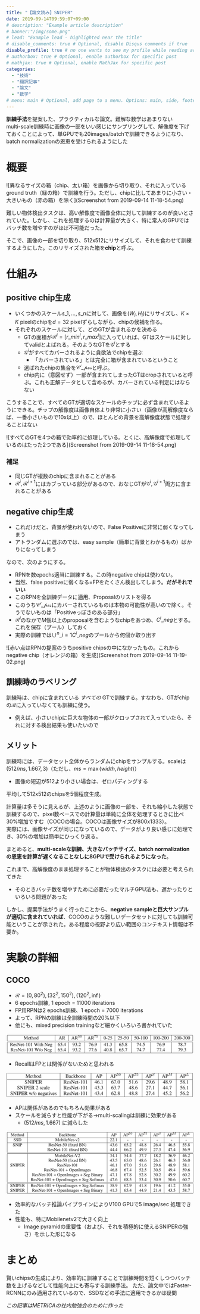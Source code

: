 ```yaml
---
title: "【論文読み】SNIPER"
date: 2019-09-14T09:59:07+09:00
# description: "Example article description"
# banner:"/img/some.png"
# lead: "Example lead - highlighted near the title"
# disable_comments: true # Optional, disable Disqus comments if true
disable_profile: true # no one wants to see my profile while reading articles
# authorbox: true # Optional, enable authorbox for specific post
# mathjax: true # Optional, enable MathJax for specific post
categories:
  - "技術"
  - "翻訳記事"
  - "論文"
  - "数学"
# menu: main # Optional, add page to a menu. Options: main, side, footer
---
```


**訓練手法**を提案した、プラクティカルな論文。難解な数学はあまりない  
multi-scale訓練時に画像の一部をいい感じにサンプリングして、解像度を下げておくことによって、単GPUでも20images/batchで訓練できるようになり、batch normalizationの恩恵を受けられるようにした

# 概要

![異なるサイズの箱（chip、太い箱）を画像から切り取り、それに入っているground truth（緑の箱）で訓練を行う。ただし、chipに比してあまりに小さい・大きいもの（赤の箱）を除く](Screenshot from 2019-09-14 11-18-54.png)

難しい物体検出タスクは、高い解像度で画像全体に対して訓練するのが良いとされていた。しかし、これを処理するのは計算量が大きく、特に常人のGPUではバッチ数を増やすのがほぼ不可能だった。

そこで、画像の一部を切り取り、512x512にリサイズして、それを食わせて訓練するようにした。このリサイズされた箱を**chip**と呼ぶ。

# 仕組み

## positive chip生成

* いくつかのスケール$s\_1, \ldots ,s\_n$に対して、画像を$(W_i, H_i)$にリサイズし、$K\times K$ pixelのchipを$d=32$ pixelずらしながら、chipの候補を作る。
* それぞれのスケールに対して、どのGTが含まれるかを決める
	* GTの面積が$\mathcal{R}^i =\left[ r\_{min}^i, r\_{max}^i \right]$に入っていれば、GTはスケールに対してvalidとよばれる。そのようなGTを$\mathcal{G}^i$とする
	* $\mathcal{G}^i$がすべてカバーされるように貪欲法でchipを選ぶ
		* 「カバーされている」とは完全に箱が含まれているということ
	* 選ばれたchipの集合を$\mathcal{C^i\_{pos}}$と呼ぶ。
	* chip内に（意図せず）一部が含まれてしまったGTはcropされていると呼ぶ。これも正解データとして含めるが、カバーされている判定にはならない

こうすることで、すべてのGTが適切なスケールのチップに必ず含まれているようにできる。チップの解像度は画像自体より非常に小さい（画像が高解像度ならば、一番小さいもので10x以上）ので、ほとんどの背景を高解像度状態で処理することはない

![すべてのGTを4つの箱で効率的に処理している。とくに、高解像度で処理しているのはたった2つである](Screenshot from 2019-09-14 11-18-54.png)

### 補足
* 同じGTが複数のchipに含まれることがある
* $\mathcal{R}^i, \mathcal{R}^{i+1}$にはカブっている部分があるので、おなじGTが$\mathcal{G}^i, \mathcal{G}^{i+1}$両方に含まれることがある

## negative chip生成

* これだけだと、背景が使われないので、False Positiveに非常に弱くなってしまう
* アトランダムに選ぶのでは、easy sample（簡単に背景とわかるもの）ばかりになってしまう

なので、次のようにする。

* RPNを数epochs適当に訓練する。この時negative chipは使わない。
* 当然、false positiveに弱くなる=FPをたくさん検出してしまう。**だがそれでいい**
* このRPNを全訓練データに適用、Proposalのリストを得る
* このうち$\mathcal{C^i\_{pos}}$にカバーされているものは本物の可能性が高いので除く。そうでないものは「Positiveっぽさのある部分」
* $\mathcal{R}^i$のなかで$M$個以上のproposalを含むようなchipをあつめ、$C^i\_{neg}$とする。これを保存（プール）しておく
* 実際の訓練では$\cup ^n \_{i=1} C^i\_{neg}$のプールから何個か取り出す

![赤い点はRPNの提案のうちpositive chipsの中になかったもの。これからnegative chip（オレンジの箱）を生成](Screenshot from 2019-09-14 11-19-02.png)

## 訓練時のラベリング

訓練時は、chipに含まれている *すべての* GTで訓練する。すなわち、GTがchipの$\mathcal{R}$に入っていなくても訓練に使う。

* 例えば、小さいchipに巨大な物体の一部がクロップされて入っていたら、それに対する検出結果も使いたいので

## メリット

訓練時には、データセット全体からランダムにchipをサンプルする。scaleは$(512/ms, 1.667, 3)$（ただし、$ms=\max(width, height)$）

* 画像の短辺が512より小さい場合は、ゼロパディングする

平均して512x512のchipsを5個程度生成。

計算量は多そうに見えるが、上述のように画像の一部を、それも縮小した状態で訓練するので、pixel数ベースでの計算量は単純に全体を処理するときに比べ30%増加ですむ（COCOの場合。COCOは画像サイズが800x1333）。  
実際には、画像サイズが同じになっているので、データがより良い感じに処理でき、30%の増加は簡単にひっくり返る。

まとめると、**multi-scaleな訓練、大きなバッチサイズ、batch normalizationの恩恵を計算が遅くなることなしに8GPUで受けられるようになった**。

これまで、高解像度のまま処理することが物体検出のタスクには必要と考えられてきた

* そのときバッチ数を増やすために必要だったマルチGPU法も、遅かったりといろいろ問題があった

しかし、提案手法がうまく行ったことから、**negative sampleと巨大サンプルが適切に含まれていれば**、COCOのような難しいデータセットに対しても訓練可能ということが示された。ある程度の視野より広い範囲のコンテキスト情報は不要か。

# 実験の詳細

## COCO

* $\mathcal{R} = (0, 80^2), (32^2, 150^2), (120^2, \inf)$
* 6 epochs訓練, 1 epoch = 11000 iterations
* FP用RPNは2 epochs訓練、1 epoch = 7000 iterations
* よって、RPNの訓練は全訓練時間の20%以下
* 他にも、mixed precision trainingなど細かくいろいろ書かれていた

![なんと、Recallはnegative chip samplingにまったく影響されていない](table1.png)

* RecallはFPとは関係がないためと思われる

![](table2.png)

* APは関係があるのでもちろん効果がある
* スケールを減らすと性能が下がる→multi-scalingは訓練に効果がある
	* $(512/ms, 1.667)$ に減らした

![](table3.png)

* 効率的なバッチ推論パイプラインによりV100 GPUで5 image/sec 処理できた
* 性能も、特にMobilenetv2で大きく向上
	* Image pyramidの重要性（および、それを積極的に使えるSNIPERの強さ）を示した形になる

# まとめ
賢いchipsの生成により、効率的に訓練することで訓練時間を短くしつつバッチ数を上げるなどして性能向上にも寄与する訓練手法。
ただ、論文中ではFaster-RCNNにのみ適用されているので、SSDなどの手法に適用できるかは疑問

*この記事はMETRICAの社内勉強会のために作った*

